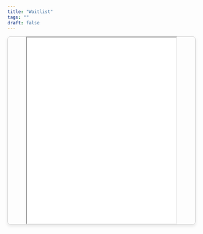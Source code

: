 ```yaml
---
title: "Waitlist"
tags: ""
draft: false
---
```


<div style="display: flex; justify-content: center; max-width: 100%; overflow: hidden; border: 1px solid #ccc; box-shadow: 0 4px 8px rgba(0, 0, 0, 0.1); border-radius: 8px;"">
    <iframe src=<iframe src="https://docs.google.com/spreadsheets/d/1TDw4-oMK2cisbAnKpHYRmT-5Bs-1GSZuvFxuu3ghd14/pubhtml?gid=0&amp;single=true&amp;widget=true&amp;headers=false" width= 400 height = 500></iframe>
</div>